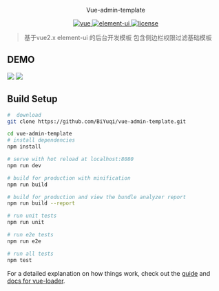 <p align="center">
  Vue-admin-template
</p>

<p align="center">
	<a href="https://github.com/vuejs/vue">
		<img src="https://img.shields.io/badge/vue-2.5.2-blue.svg" alt="vue">
	</a>
	<a href="https://github.com/ElemeFE/element">
		<img src="https://img.shields.io/badge/element----ui-2.3.2-blue.svg" alt="element-ui">
	</a>
	<a href="https://github.com/PanJiaChen/vue-element-admin/blob/master/LICENSE">
		<img src="https://img.shields.io/github/license/mashape/apistatus.svg" alt="license">
	</a>
</p>

> 基于vue2.x element-ui 的后台开发模板 包含侧边栏权限过滤基础模板

## DEMO
![](http://oq4hkch8e.bkt.clouddn.com/vue-admin-template.png)
![](http://oq4hkch8e.bkt.clouddn.com/admin.gif)


## Build Setup

``` bash
#  download
git clone https://github.com/BiYuqi/vue-admin-template.git

cd vue-admin-template
# install dependencies
npm install

# serve with hot reload at localhost:8080
npm run dev

# build for production with minification
npm run build

# build for production and view the bundle analyzer report
npm run build --report

# run unit tests
npm run unit

# run e2e tests
npm run e2e

# run all tests
npm test
```

For a detailed explanation on how things work, check out the [guide](http://vuejs-templates.github.io/webpack/) and [docs for vue-loader](http://vuejs.github.io/vue-loader).
